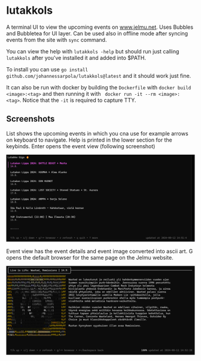 # lutakkols

A terminal UI to view the upcoming events on www.jelmu.net. Uses Bubbles and Bubbletea for UI layer. 
Can be used also in offline mode after syncing events from the site with `sync` command.

You can view the help with `lutakkols -help` but should run just calling `lutakkols` after you've installed it and added into $PATH. 

To install you can use `go install github.com/johannessarpola/lutakkols@latest` and it should work just fine. 

It can also be run with docker by building the `Dockerfile` with `docker build <image>:<tag>` 
and then running it with ` docker run -it --rm <image>:<tag>`. Notice that the `-it` is required to capture TTY.

## Screenshots

List shows the upcoming events in which you cna use for example arrows on keyboard to navigate.
Help is printed in the lower section for the keybinds. Enter opens the event view (following screenshot)

![alt text](https://github.com/johannessarpola/lutakkols/blob/main/docs/imgs/lutakkols_1.png?raw=true)

Event view has the event details and event image converted into ascii art. G opens the default browser for the same
page on the Jelmu website. 

![alt text](https://github.com/johannessarpola/lutakkols/blob/main/docs/imgs/lutakkols_2.png?raw=true)
